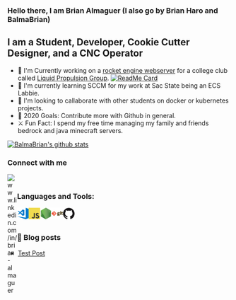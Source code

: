 ### Hello there, I am Brian Almaguer (I also go by Brian Haro and BalmaBrian)

## I am a Student, Developer, Cookie Cutter Designer, and a CNC Operator

- 🚀 I'm Currently working on a [rocket engine webserver](https://github.com/LiquidPropulsionGroup/EngineWebServer) for a college club called [Liquid Propulsion Group](https://github.com/LiquidPropulsionGroup).
[![ReadMe Card](https://github-readme-stats.vercel.app/api/pin/?username=BalmaBrian&repo=EngineWebServer)](https://github.com/BalmaBrian/github-readme-stats)
- 💾 I'm currently learning SCCM for my work at Sac State being an ECS Labbie.
- 🐳 I'm looking to callaborate with other students on docker or kubernetes projects.
- 🦍 2020 Goals: Contribute more with Github in general.
- ⚔️ Fun Fact: I spend my free time managing my family and friends bedrock and java minecraft servers.

[![BalmaBrian's github stats](https://github-readme-stats.vercel.app/api?username=BalmaBrian)](https://github.com/BalmaBrian/github-readme-stats)

### Connect with me

[<img align="left" alt="www.linkedin.com/in/brian-almaguer" width="22px" src="https://cdn.jsdelivr.net/npm/simple-icons@v3/icons/linkedin.svg" />][linked in]

<br />

### Languages and Tools:

<img align="left" alt="Visual Studio Code" width="26px" src="https://raw.githubusercontent.com/github/explore/80688e429a7d4ef2fca1e82350fe8e3517d3494d/topics/visual-studio-code/visual-studio-code.png" />
<img align="left" alt="JavaScript" width="26px" src="https://raw.githubusercontent.com/github/explore/80688e429a7d4ef2fca1e82350fe8e3517d3494d/topics/javascript/javascript.png" />
<img align="left" alt="Node.js" width="26px" src="https://raw.githubusercontent.com/github/explore/80688e429a7d4ef2fca1e82350fe8e3517d3494d/topics/nodejs/nodejs.png" />
<img align="left" alt="Git" width="26px" src="https://raw.githubusercontent.com/github/explore/80688e429a7d4ef2fca1e82350fe8e3517d3494d/topics/git/git.png" />
<img align="left" alt="GitHub" width="26px" src="https://raw.githubusercontent.com/github/explore/78df643247d429f6cc873026c0622819ad797942/topics/github/github.png" />

<br />
<br />

### 📖 Blog posts
<!-- BLOG-POST-LIST:START -->
- [Test Post](https://dev.to/balmabrian/test-post-9c)
<!-- BLOG-POST-LIST:END -->

[linked in]: www.linkedin.com/in/brian-almaguer
